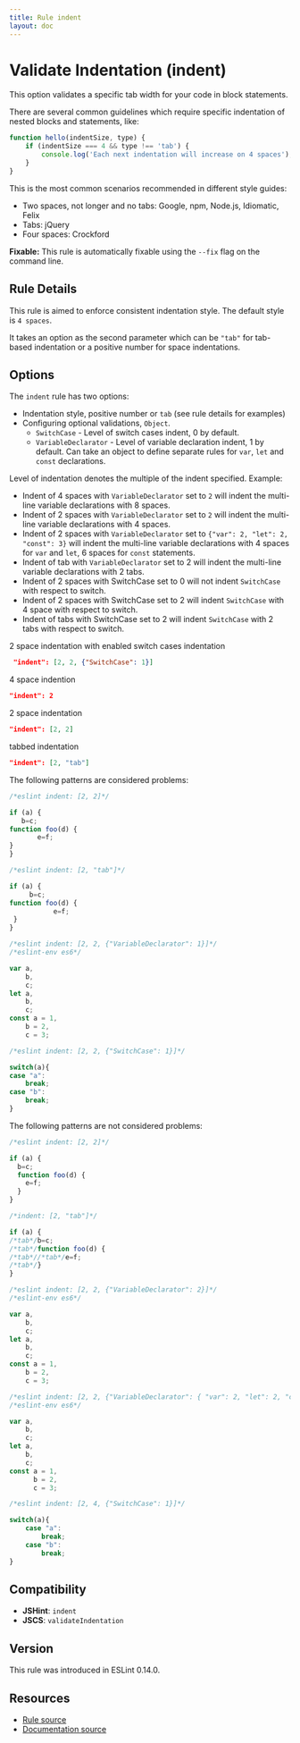 ```yaml
---
title: Rule indent
layout: doc
---
```

<!-- Note: No pull requests accepted for this file. See README.md in the root directory for details. -->
# Validate Indentation (indent)

This option validates a specific tab width for your code in block statements.

There are several common guidelines which require specific indentation of nested blocks and statements, like:

```js
function hello(indentSize, type) {
    if (indentSize === 4 && type !== 'tab') {
        console.log('Each next indentation will increase on 4 spaces');
    }
}
```

This is the most common scenarios recommended in different style guides:

* Two spaces, not longer and no tabs: Google, npm, Node.js, Idiomatic, Felix
* Tabs: jQuery
* Four spaces: Crockford

**Fixable:** This rule is automatically fixable using the `--fix` flag on the command line.

## Rule Details

This rule is aimed to enforce consistent indentation style. The default style is `4 spaces`.

It takes an option as the second parameter which can be `"tab"` for tab-based indentation or a positive number for space indentations.

## Options

The `indent` rule has two options:

* Indentation style, positive number or `tab` (see rule details for examples)
* Configuring optional validations, `Object`.
    * `SwitchCase` - Level of switch cases indent, 0 by default.
    * `VariableDeclarator` - Level of variable declaration indent, 1 by default. Can take an object to define separate rules for `var`, `let` and `const` declarations.

Level of indentation denotes the multiple of the indent specified. Example:

* Indent of 4 spaces with `VariableDeclarator` set to `2` will indent the multi-line variable declarations with 8 spaces.
* Indent of 2 spaces with `VariableDeclarator` set to `2` will indent the multi-line variable declarations with 4 spaces.
* Indent of 2 spaces with `VariableDeclarator` set to `{"var": 2, "let": 2, "const": 3}` will indent the multi-line variable declarations with 4 spaces for `var` and `let`, 6 spaces for `const` statements.
* Indent of tab with `VariableDeclarator` set to 2 will indent the multi-line variable declarations with 2 tabs.
* Indent of 2 spaces with SwitchCase set to 0 will not indent `SwitchCase` with respect to switch.
* Indent of 2 spaces with SwitchCase set to 2 will indent `SwitchCase` with 4 space with respect to switch.
* Indent of tabs with SwitchCase set to 2 will indent `SwitchCase` with 2 tabs with respect to switch.


2 space indentation with enabled switch cases indentation

```json
 "indent": [2, 2, {"SwitchCase": 1}]
```

4 space indention

```json
"indent": 2
```

2 space indentation

```json
"indent": [2, 2]
```

tabbed indentation

```json
"indent": [2, "tab"]
```

The following patterns are considered problems:

```js
/*eslint indent: [2, 2]*/

if (a) {
   b=c;
function foo(d) {
       e=f;
}
}
```

```js
/*eslint indent: [2, "tab"]*/

if (a) {
     b=c;
function foo(d) {
           e=f;
 }
}
```

```js
/*eslint indent: [2, 2, {"VariableDeclarator": 1}]*/
/*eslint-env es6*/

var a,
    b,
    c;
let a,
    b,
    c;
const a = 1,
    b = 2,
    c = 3;
```

```js
/*eslint indent: [2, 2, {"SwitchCase": 1}]*/

switch(a){
case "a":
    break;
case "b":
    break;
}
```

The following patterns are not considered problems:

```js
/*eslint indent: [2, 2]*/

if (a) {
  b=c;
  function foo(d) {
    e=f;
  }
}
```

```js
/*indent: [2, "tab"]*/

if (a) {
/*tab*/b=c;
/*tab*/function foo(d) {
/*tab*//*tab*/e=f;
/*tab*/}
}
```

```js
/*eslint indent: [2, 2, {"VariableDeclarator": 2}]*/
/*eslint-env es6*/

var a,
    b,
    c;
let a,
    b,
    c;
const a = 1,
    b = 2,
    c = 3;
```

```js
/*eslint indent: [2, 2, {"VariableDeclarator": { "var": 2, "let": 2, "const": 3}}]*/
/*eslint-env es6*/

var a,
    b,
    c;
let a,
    b,
    c;
const a = 1,
      b = 2,
      c = 3;
```

```js
/*eslint indent: [2, 4, {"SwitchCase": 1}]*/

switch(a){
    case "a":
        break;
    case "b":
        break;
}
```


## Compatibility

* **JSHint**: `indent`
* **JSCS**: `validateIndentation`

## Version

This rule was introduced in ESLint 0.14.0.

## Resources

* [Rule source](https://github.com/eslint/eslint/tree/master/lib/rules/indent.js)
* [Documentation source](https://github.com/eslint/eslint/tree/master/docs/rules/indent.md)

